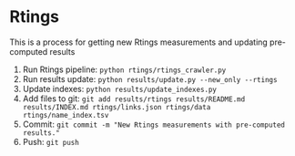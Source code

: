 # Rtings
This is a process for getting new Rtings measurements and updating pre-computed results

1. Run Rtings pipeline: `python rtings/rtings_crawler.py`
2. Run results update: `python results/update.py --new_only --rtings`
3. Update indexes: `python results/update_indexes.py`
4. Add files to git: `git add results/rtings results/README.md results/INDEX.md rtings/links.json rtings/data rtings/name_index.tsv`
5. Commit: `git commit -m "New Rtings measurements with pre-computed results."`
6. Push: `git push`

